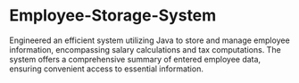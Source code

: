 # Employee-Storage-System
Engineered an efficient system utilizing Java to store and manage employee information, encompassing salary calculations and tax computations. The system offers a comprehensive summary of entered employee data, ensuring convenient access to essential information.
